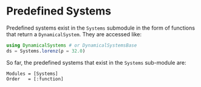 # Predefined Systems
Predefined systems exist in the `Systems` submodule in the form of functions that return a `DynamicalSystem`. They are accessed
like:
```julia
using DynamicalSystems # or DynamicalSystemsBase
ds = Systems.lorenz(ρ = 32.0)
```

So far, the predefined systems that exist in the `Systems` sub-module are:
```@autodocs
Modules = [Systems]
Order   = [:function]
```
